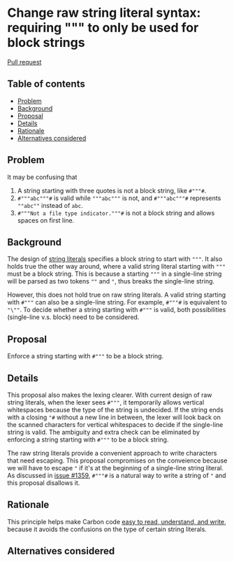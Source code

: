 # Change raw string literal syntax: requiring """ to only be used for block strings

<!--
Part of the Carbon Language project, under the Apache License v2.0 with LLVM
Exceptions. See /LICENSE for license information.
SPDX-License-Identifier: Apache-2.0 WITH LLVM-exception
-->

[Pull request](https://github.com/carbon-language/carbon-lang/pull/1360)

<!-- toc -->

## Table of contents

-   [Problem](#problem)
-   [Background](#background)
-   [Proposal](#proposal)
-   [Details](#details)
-   [Rationale](#rationale)
-   [Alternatives considered](#alternatives-considered)

<!-- tocstop -->

## Problem

It may be confusing that

1. A string starting with three quotes is not a block string, like `#"""#`.
2. `#"""abc"""#` is valid while `"""abc"""` is not, and `#"""abc"""#` represents
   `""abc""` instead of `abc`.
3. `#"""Not a file type indicator."""#` is not a block string and allows spaces
   on first line.

## Background

The design of
[string literals](/docs/design/lexical_conventions/string_literals.md) specifies
a block string to start with `"""`. It also holds true the other way around,
where a valid string literal starting with `"""` must be a block string. This is
because a starting `"""` in a single-line string will be parsed as two tokens
`""` and `"`, thus breaks the single-line string.

However, this does not hold true on raw string literals. A valid string starting
with `#"""` can also be a single-line string. For example, `#"""#` is equivalent
to `"\""`. To decide whether a string starting with `#"""` is valid, both
possibilities (single-line v.s. block) need to be considered.

## Proposal

Enforce a string starting with `#"""` to be a block string.

## Details

This proposal also makes the lexing clearer. With current design of raw string
literals, when the lexer sees `#"""`, it temporarily allows vertical whitespaces
because the type of the string is undecided. If the string ends with a closing
`"#` without a new line in between, the lexer will look back on the scanned
characters for vertical whitespaces to decide if the single-line string is
valid. The ambiguity and extra check can be eliminated by enforcing a string
starting with `#"""` to be a block string.

The raw string literals provide a convenient approach to write characters that
need escaping. This proposal compromises on the conveience because we will have
to escape `"` if it's at the beginning of a single-line string literal. As
discussed in
[issue #1359](https://github.com/carbon-language/carbon-lang/issues/1359),
`#"""#` is a natural way to write a string of `"` and this proposal disallows
it.

## Rationale

This principle helps make Carbon code
[easy to read, understand, and write](/docs/project/goals.md#code-that-is-easy-to-read-understand-and-write),
because it avoids the confusions on the type of certain string literals.

## Alternatives considered

